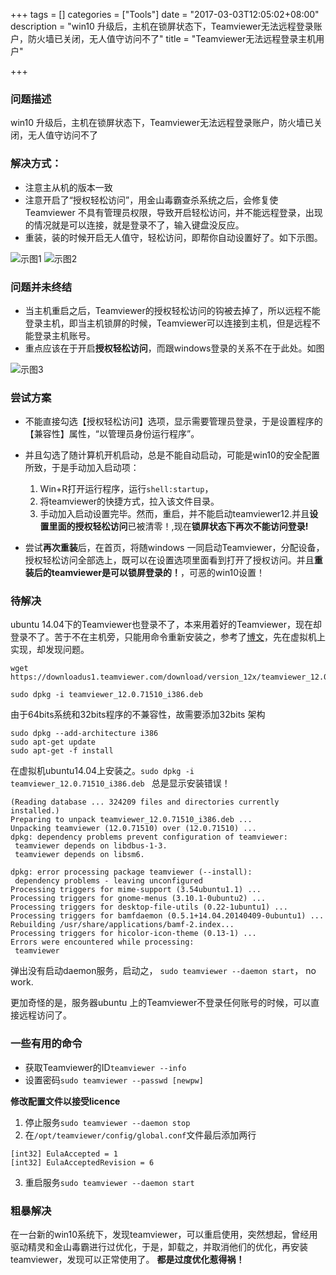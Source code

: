+++
tags = []
categories = ["Tools"]
date = "2017-03-03T12:05:02+08:00"
description = "win10 升级后，主机在锁屏状态下，Teamviewer无法远程登录账户，防火墙已关闭，无人值守访问不了"
title = "Teamviewer无法远程登录主机用户"

+++

### 问题描述
win10 升级后，主机在锁屏状态下，Teamviewer无法远程登录账户，防火墙已关闭，无人值守访问不了

### 解决方式：

- 注意主从机的版本一致
- 注意开启了“授权轻松访问”，用金山毒霸查杀系统之后，会修复使Teamviewer 不具有管理员权限，导致开启轻松访问，并不能远程登录，出现的情况就是可以连接，就是登录不了，输入键盘没反应。
- 重装，装的时候开启无人值守，轻松访问，即帮你自动设置好了。如下示图。

![](/images/无人值守访问.jpg  "示图1")
![](/images/授权轻松访问.jpg "示图2") 

### 问题并未终结
- 当主机重启之后，Teamviewer的授权轻松访问的钩被去掉了，所以远程不能登录主机，即当主机锁屏的时候，Teamviewer可以连接到主机，但是远程不能登录主机账号。
- 重点应该在于开启**授权轻松访问**，而跟windows登录的关系不在于此处。如图

![](/images/teamviewer配置原因.jpg "示图3")

### 尝试方案

- 不能直接勾选【授权轻松访问】选项，显示需要管理员登录，于是设置程序的【兼容性】属性，“以管理员身份运行程序”。
- 并且勾选了随计算机开机启动，总是不能自动启动，可能是win10的安全配置所致，于是手动加入启动项：
	1. Win+R打开运行程序，运行`shell:startup`，
	2. 将teamviewer的快捷方式，拉入该文件目录。
	3. 手动加入启动设置完毕。然而，重启，并不能启动teamviewer12.并且**设置里面的授权轻松访问**已被清零！,现在**锁屏状态下再次不能访问登录!**


- 尝试**再次重装**后，在首页，将随windows 一同启动Teamviewer，分配设备，授权轻松访问全部选上，既可以在设置选项里面看到打开了授权访问。并且**重装后的teamviewer是可以锁屏登录的！**，可恶的win10设置！

### 待解决

 ubuntu 14.04下的Teamviewer也登录不了，本来用着好的Teamviewer，现在却登录不了。苦于不在主机旁，只能用命令重新安装之，参考了[博文](http://blog.csdn.net/dreamhai/article/details/57080531)，先在虚拟机上实现，却发现问题。

```
wget https://downloadus1.teamviewer.com/download/version_12x/teamviewer_12.0.71510_i386.deb

sudo dpkg -i teamviewer_12.0.71510_i386.deb
```

由于64bits系统和32bits程序的不兼容性，故需要添加32bits 架构
```
sudo dpkg --add-architecture i386
sudo apt-get update
sudo apt-get -f install
```
在虚拟机ubuntu14.04上安装之。`sudo dpkg -i teamviewer_12.0.71510_i386.deb
`
总是显示安装错误！

```
(Reading database ... 324209 files and directories currently installed.)
Preparing to unpack teamviewer_12.0.71510_i386.deb ...
Unpacking teamviewer (12.0.71510) over (12.0.71510) ...
dpkg: dependency problems prevent configuration of teamviewer:
 teamviewer depends on libdbus-1-3.
 teamviewer depends on libsm6.

dpkg: error processing package teamviewer (--install):
 dependency problems - leaving unconfigured
Processing triggers for mime-support (3.54ubuntu1.1) ...
Processing triggers for gnome-menus (3.10.1-0ubuntu2) ...
Processing triggers for desktop-file-utils (0.22-1ubuntu1) ...
Processing triggers for bamfdaemon (0.5.1+14.04.20140409-0ubuntu1) ...
Rebuilding /usr/share/applications/bamf-2.index...
Processing triggers for hicolor-icon-theme (0.13-1) ...
Errors were encountered while processing:
 teamviewer
```

弹出没有启动daemon服务，启动之，
`sudo teamviewer --daemon start`， no work.

更加奇怪的是，服务器ubuntu 上的Teamviewer不登录任何账号的时候，可以直接远程访问了。

### 一些有用的命令

- 获取Teamviewer的ID`teamviewer --info`
- 设置密码`sudo teamviewer --passwd [newpw]`

**修改配置文件以接受licence**

1. 停止服务`sudo teamviewer --daemon stop`
2. 在`/opt/teamviewer/config/global.conf`文件最后添加两行
```
[int32] EulaAccepted = 1 
[int32] EulaAcceptedRevision = 6 
```
3. 重启服务`sudo teamviewer --daemon start`

### 粗暴解决

在一台新的win10系统下，发现teamviewer，可以重启使用，突然想起，曾经用驱动精灵和金山毒霸进行过优化，于是，卸载之，并取消他们的优化，再安装teamviewer，发现可以正常使用了。
**都是过度优化惹得祸！**